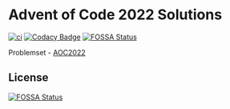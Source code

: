 # Advent of Code 2022 Solutions

[![ci](https://github.com/GustasG/aoc2022/actions/workflows/ci.yml/badge.svg)](https://github.com/GustasG/aoc2022/actions/workflows/ci.yml)
[![Codacy Badge](https://app.codacy.com/project/badge/Grade/997db5efa3ba4258b5a92ef1353c8d35)](https://www.codacy.com/gh/GustasG/aoc2022/dashboard?utm_source=github.com&amp;utm_medium=referral&amp;utm_content=GustasG/aoc2022&amp;utm_campaign=Badge_Grade)
[![FOSSA Status](https://app.fossa.com/api/projects/git%2Bgithub.com%2FGustasG%2Faoc2022.svg?type=shield)](https://app.fossa.com/projects/git%2Bgithub.com%2FGustasG%2Faoc2022?ref=badge_shield)

Problemset - [AOC2022](https://adventofcode.com/2022)


## License
[![FOSSA Status](https://app.fossa.com/api/projects/git%2Bgithub.com%2FGustasG%2Faoc2022.svg?type=large)](https://app.fossa.com/projects/git%2Bgithub.com%2FGustasG%2Faoc2022?ref=badge_large)